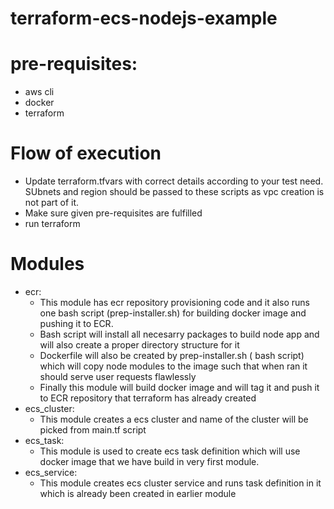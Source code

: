 # terraform-ecs-nodejs-example

# pre-requisites:
- aws cli 
- docker
- terraform

# Flow of execution
- Update terraform.tfvars with correct details according to your test need. SUbnets and region should be passed to these scripts as vpc creation is not part of it.
- Make sure given pre-requisites are fulfilled
- run terraform

# Modules 
-  ecr:
   - This module has ecr repository provisioning code and it also runs one bash script (prep-installer.sh) for building docker image and pushing it to ECR.
   - Bash script will install all necesarry packages to build node app and will also create a proper directory structure for it
   - Dockerfile will also be created by prep-installer.sh ( bash script) which will copy node modules to the image such that when ran it should serve user requests flawlessly
   - Finally this module will build docker image and will tag it and push it to ECR repository that terraform has already created
- ecs_cluster:
  - This module creates a ecs cluster and name of the cluster will be picked from main.tf script
- ecs_task:
  - This module is used to create ecs task definition which will use docker image that we have build in very first module.
- ecs_service:
  - This module creates ecs cluster service and runs task definition in it which is already been created in earlier module



